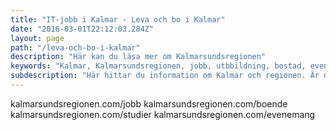 ```yaml
---
title: "IT-jobb i Kalmar - Leva och bo i Kalmar"
date: "2016-03-01T22:12:03.284Z"
layout: page
path: "/leva-och-bo-i-kalmar"
description: "Här kan du läsa mer om Kalmarsundsregionen"
keywords: "Kalmar, Kalmarsundsregionen, jobb, utbbildning, bostad, evenemang"
subdescription: "Här hittar du information om Kalmar och regionen. Är du nyfiken på att flytta till Kalmar så hittar du länkar om boende och jobb till medflyttande partner här."
---
```


<p></p>

<grid flexdirection="column">
	<grid-item href="http://kalmarsundsregionen.com/jobb/" title="Jobb åt partner" background="#4cc178" aligntext="left" flex="1">
		<grid-item-link href="http://kalmarsundsregionen.com/jobb">kalmarsundsregionen.com/jobb</grid-item-link>
	</grid-item>
	<grid-item href="http://kalmarsundsregionen.com/boende/" title="Boende" background="#c14b7f" aligntext="left" flex="1">
		<grid-item-link href="http://kalmarsundsregionen.com/boende">kalmarsundsregionen.com/boende</grid-item-link>
	</grid-item>
	<grid-item href="http://kalmarsundsregionen.com/studier/" title="Studier" background="#c17e4b" aligntext="left" flex="1">
		<grid-item-link href="http://kalmarsundsregionen.com/studier">kalmarsundsregionen.com/studier</grid-item-link>
	</grid-item>
	<grid-item href="http://kalmarsundsregionen.com/evenemang/" title="Evenemang" background="#4baac1" aligntext="left" flex="1">
		<grid-item-link href="http://kalmarsundsregionen.com/evenemang">kalmarsundsregionen.com/evenemang</grid-item-link>
	</grid-item>
</grid>


